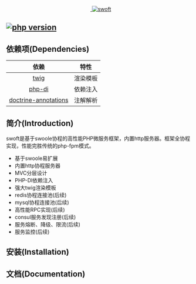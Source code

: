 <p align="center">
    <a href="https://github.com/stelin/swoft" target="_blank">
        <img src="http://www.stelin.me/assets/img/swoft.png" alt="swoft" />
    </a>
</p>


[![php version](https://img.shields.io/badge/php-7.0-blue.svg)](http://php.net/)
------------

依赖项(Dependencies)
------------

|依赖|  特性|
|:---:|:---:|
|[twig](https://github.com/twigphp/Twig)|渲染模板|
| [php-di](https://github.com/PHP-DI/PHP-DI)  |  依赖注入|
|[doctrine-annotations](https://github.com/doctrine/annotations)|注解解析|



简介(Introduction)
------------
swoft是基于swoole协程的高性能PHP微服务框架，内置http服务器。框架全协程实现，性能完胜传统的php-fpm模式。

- 基于swoole易扩展
- 内置http协程服务器
- MVC分层设计
- PHP-DI依赖注入
- 强大twig渲染模板
- redis协程连接池(后续)
- mysql协程连接池(后续)
- 高性能RPC实现(后续)
- consul服务发现注册(后续)
- 服务熔断、降级、限流(后续)
- 服务监控(后续)

安装(Installation)
------------


文档(Documentation)
-------------
